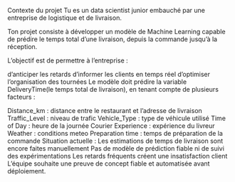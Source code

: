 Contexte du projet
Tu es un data scientist junior embauché par une entreprise de logistique et de livraison.

Ton projet consiste à développer un modèle de Machine Learning capable de prédire le temps total d’une livraison, depuis la commande jusqu’à la réception.

L’objectif est de permettre à l’entreprise :

d’anticiper les retards
d’informer les clients en temps réel
d’optimiser l’organisation des tournées
Le modèle doit prédire la variable DeliveryTime(le temps total de livraison), en tenant compte de plusieurs facteurs :

Distance_km : distance entre le restaurant et l’adresse de livraison
Traffic_Level : niveau de trafic
Vehicle_Type : type de véhicule utilisé
Time of Day : heure de la journée
Courier Experience : expérience du livreur
Weather : conditions meteo
Preparation time : temps de préparation de la commande
Situation actuelle :
Les estimations de temps de livraison sont encore faites manuellement
Pas de modèle de prédiction fiable ni de suivi des expérimentations
Les retards fréquents créent une insatisfaction client
L’équipe souhaite une preuve de concept fiable et automatisée avant déploiement.
